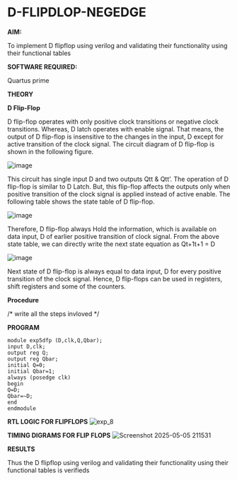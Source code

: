 # D-FLIPDLOP-NEGEDGE

**AIM:**

To implement  D flipflop using verilog and validating their functionality using their functional tables

**SOFTWARE REQUIRED:**

Quartus prime

**THEORY**

**D Flip-Flop**

D flip-flop operates with only positive clock transitions or negative clock transitions. Whereas, D latch operates with enable signal. That means, the output of D flip-flop is insensitive to the changes in the input, D except for active transition of the clock signal. The circuit diagram of D flip-flop is shown in the following figure.

![image](https://github.com/naavaneetha/D-FLIPDLOP-NEGEDGE/assets/154305477/48c81fe8-bc3f-40e7-95e2-519fc155ad51)

This circuit has single input D and two outputs Qtt & Qtt’. The operation of D flip-flop is similar to D Latch. But, this flip-flop affects the outputs only when positive transition of the clock signal is applied instead of active enable. The following table shows the state table of D flip-flop.

![image](https://github.com/naavaneetha/D-FLIPDLOP-NEGEDGE/assets/154305477/e5f3fda7-68ec-4a3a-a0a4-cf6f9cc4ab55)

Therefore, D flip-flop always Hold the information, which is available on data input, D of earlier positive transition of clock signal. From the above state table, we can directly write the next state equation as Qt+1t+1 = D

![image](https://github.com/naavaneetha/D-FLIPDLOP-NEGEDGE/assets/154305477/8592c0d8-2917-4142-91b9-d6c30dd891d2)

Next state of D flip-flop is always equal to data input, D for every positive transition of the clock signal. Hence, D flip-flops can be used in registers, shift registers and some of the counters.

**Procedure**

/* write all the steps invloved */

**PROGRAM**

~~~
module exp5dfp (D,clk,Q,Qbar);
input D,clk;
output reg Q;
output reg Qbar;
initial Q=0;
initial Qbar=1;
always (posedge clk)
begin
Q=D;
Qbar=~D;
end
endmodule
~~~

**RTL LOGIC FOR FLIPFLOPS**
![exp_8](https://github.com/user-attachments/assets/73a00d18-fb99-4ede-ac36-f9ebb5d5c39e)


**TIMING DIGRAMS FOR FLIP FLOPS**
![Screenshot 2025-05-05 211531](https://github.com/user-attachments/assets/fab0d0ee-5542-4fc7-882b-3b1b62193b79)


**RESULTS**

  Thus the D flipflop using verilog and validating their functionality using their functional tables is verifieds
